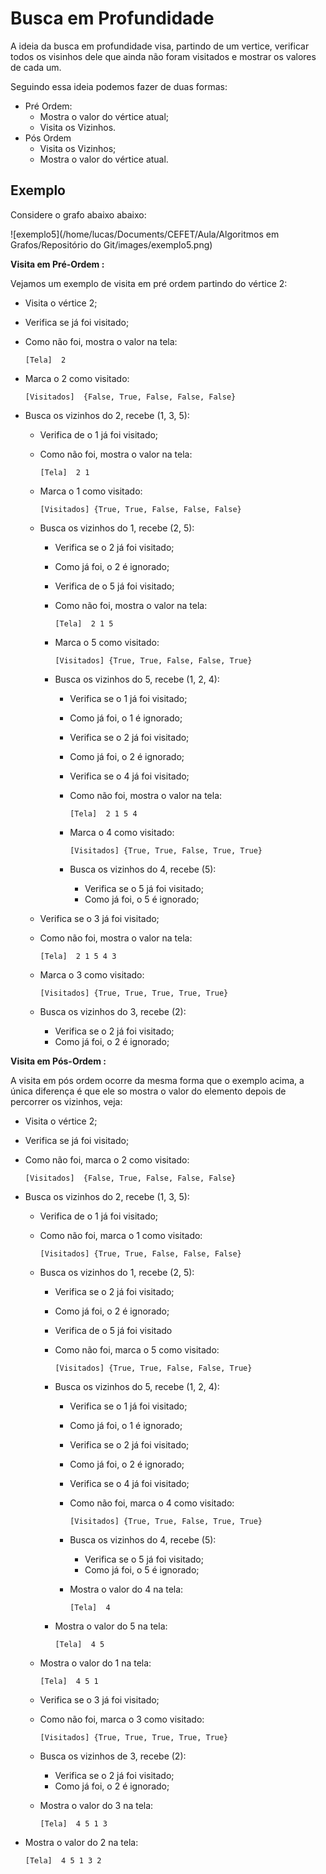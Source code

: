# Busca em Profundidade

A ideia da busca em profundidade visa, partindo de um vertice, verificar todos os visinhos dele que ainda não foram visitados e mostrar os valores de cada um. 

Seguindo essa ideia podemos fazer de duas formas: 

- Pré Ordem:
  - Mostra o valor do vértice atual;
  - Visita os Vizinhos.
- Pós Ordem
  - Visita os Vizinhos;
  - Mostra o valor do vértice atual.



## Exemplo

Considere o grafo abaixo abaixo:

![exemplo5](/home/lucas/Documents/CEFET/Aula/Algoritmos em Grafos/Repositório do Git/images/exemplo5.png)

**Visita em Pré-Ordem :**

Vejamos um exemplo de visita em pré ordem partindo do vértice 2:



- Visita o vértice 2;

- Verifica se já foi visitado;

- Como não foi, mostra o valor na tela:

  `[Tela]  2`

- Marca o 2 como visitado:

  `[Visitados]  {False, True, False, False, False}`

- Busca os vizinhos do 2, recebe (1, 3, 5):

  - Verifica de o 1 já foi visitado;

  - Como não foi, mostra o valor na tela:

    `[Tela]  2 1`

  - Marca o 1 como visitado:

    `[Visitados] {True, True, False, False, False}`

  - Busca os vizinhos do 1, recebe (2, 5):

    - Verifica se o 2 já foi visitado;

    - Como já foi, o 2 é ignorado;

    - Verifica de o 5 já foi visitado;

    - Como não foi, mostra o valor na tela:

      `[Tela]  2 1 5`

    - Marca o 5 como visitado:

      `[Visitados] {True, True, False, False, True}`

    - Busca os vizinhos do 5, recebe (1, 2, 4):

      - Verifica se o 1 já foi visitado;

      - Como já foi, o 1 é ignorado;

      - Verifica se o 2 já foi visitado;

      - Como já foi, o 2 é ignorado;

      - Verifica se o 4 já foi visitado;

      - Como não foi, mostra o valor na tela:

        `[Tela]  2 1 5 4`

      - Marca o 4 como visitado:

        `[Visitados] {True, True, False, True, True}`

      - Busca os vizinhos do 4, recebe (5):

        - Verifica se o 5 já foi visitado;
        - Como já foi, o 5 é ignorado;

  - Verifica se o 3 já foi visitado;

  - Como não foi, mostra o valor na tela:

    `[Tela]  2 1 5 4 3`

  - Marca o 3 como visitado:

    `[Visitados] {True, True, True, True, True}`

  - Busca os vizinhos do 3, recebe (2):

    - Verifica se o 2 já foi visitado;
    - Como já foi, o 2 é ignorado;



**Visita em Pós-Ordem :**

A visita em pós ordem ocorre da mesma forma que o exemplo acima, a única diferença é que ele so mostra o valor do elemento depois de percorrer os vizinhos, veja:



- Visita o vértice 2;

- Verifica se já foi visitado;

- Como não foi, marca o 2 como visitado:

  `[Visitados]  {False, True, False, False, False}`

- Busca os vizinhos do 2, recebe (1, 3, 5):

  - Verifica de o 1 já foi visitado;

  - Como não foi, marca o 1 como visitado:

    `[Visitados] {True, True, False, False, False}`

  - Busca os vizinhos do 1, recebe (2, 5):

    - Verifica se o 2 já foi visitado;

    - Como já foi, o 2 é ignorado;

    - Verifica de o 5 já foi visitado

    - Como não foi, marca o 5 como visitado:

      `[Visitados] {True, True, False, False, True}`

    - Busca os vizinhos do 5, recebe (1, 2, 4):

      - Verifica se o 1 já foi visitado;

      - Como já foi, o 1 é ignorado;

      - Verifica se o 2 já foi visitado;

      - Como já foi, o 2 é ignorado;

      - Verifica se o 4 já foi visitado;

      - Como não foi, marca o 4 como visitado:

        `[Visitados] {True, True, False, True, True}`

      - Busca os vizinhos do 4, recebe (5):

        - Verifica se o 5 já foi visitado;
        - Como já foi, o 5 é ignorado;

      - Mostra o valor do 4 na tela:

        `[Tela]  4`

    - Mostra o valor do 5 na tela:

      `[Tela]  4 5`

  - Mostra o valor do 1 na tela:

    `[Tela]  4 5 1`

  - Verifica se o 3 já foi visitado;

  - Como não foi, marca o 3 como visitado:

    `[Visitados] {True, True, True, True, True}`

  - Busca os vizinhos de 3, recebe (2):

    - Verifica se o 2 já foi visitado;
    - Como já foi, o 2 é ignorado;

  - Mostra o valor do 3 na tela:

    `[Tela]  4 5 1 3`

- Mostra o valor do 2 na tela:

  `[Tela]  4 5 1 3 2`